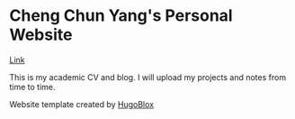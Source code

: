 # Cheng Chun Yang's Personal Website
[Link](https://cy-cheng.github.io/)

This is my academic CV and blog.
I will upload my projects and notes from time to time.

Website template created by [HugoBlox](https://github.com/HugoBlox/theme-academic-cv)